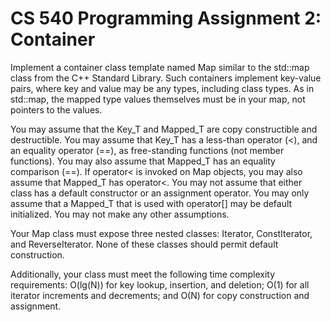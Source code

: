 # CS 540 Programming Assignment 2: Container

Implement a container class template named Map similar to the std::map class from the C++ Standard Library. Such containers implement key-value pairs, where key and value may be any types, including class types. As in std::map, the mapped type values themselves must be in your map, not pointers to the values.

You may assume that the Key_T and Mapped_T are copy constructible and destructible. You may assume that Key_T has a less-than operator (<), and an equality operator (==), as free-standing functions (not member functions). You may also assume that Mapped_T has an equality comparison (==). If operator< is invoked on Map objects, you may also assume that Mapped_T has operator<. You may not assume that either class has a default constructor or an assignment operator. You may only assume that a Mapped_T that is used with operator[] may be default initialized. You may not make any other assumptions. 

Your Map class must expose three nested classes: Iterator, ConstIterator, and ReverseIterator. None of these classes should permit default construction.

Additionally, your class must meet the following time complexity requirements: O(lg(N)) for key lookup, insertion, and deletion; O(1) for all iterator increments and decrements; and O(N) for copy construction and assignment. 
